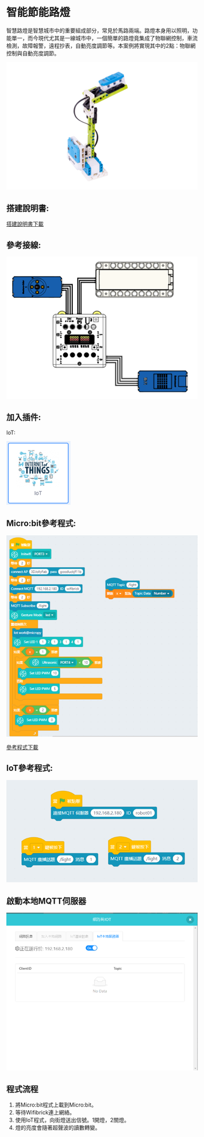 # 智能節能路燈

智慧路燈是智慧城市中的重要組成部分，常見於馬路兩端。路燈本身用以照明，功能單一，而今現代尤其是一線城市中，一個簡單的路燈竟集成了物聯網控制，車流檢測，故障報警，遠程抄表，自動亮度調節等。本案例將實現其中的2點：物聯網控制與自動亮度調節。

![](./images/ex3.png)

## 搭建說明書:

[搭建說明書下載](www.google.com)

## 參考接線:

![](./images/streetlamp_wire.png)

## 加入插件:

IoT:

![](./images/iot.png)

## Micro:bit參考程式:

![](./images/streetlamp_code.png)

[參考程式下載](www.google.com)

## IoT參考程式:

![](./images/streetlamp_code1.png)

## 啟動本地MQTT伺服器

![](./images/mqtt.png)

## 程式流程

1. 將Micro:bit程式上載到Micro:bit。
1. 等待Wifibrick連上網絡。
2. 使用IoT程式，向街燈送出信號。1開燈，2關燈。
3. 燈的亮度會隨著超聲波的讀數轉變。